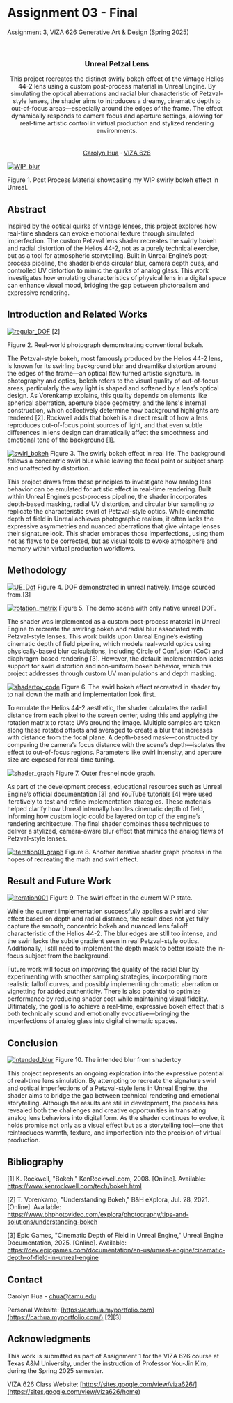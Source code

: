 # Assignment 03 - Final
<!-- Improved compatibility of back to top link: See: https://github.com/othneildrew/Best-README-Template/pull/73 -->
<a id="readme-top"></a>

<!-- PROJECT SHIELDS -->
<!--
*** I'm using markdown "reference style" links for readability.
*** Reference links are enclosed in brackets [ ] instead of parentheses ( ).
*** See the bottom of this document for the declaration of the reference variables
*** for contributors-url, forks-url, etc. This is an optional, concise syntax you may use.
*** https://www.markdownguide.org/basic-syntax/#reference-style-links
-->


Assignment 3, VIZA 626 Generative Art &amp; Design (Spring 2025)

<!-- PROJECT LOGO -->
<br />
<div align="center">
  </a>

  <h3 align="center">Unreal Petzal Lens</h3>

  <p align="center">
This project recreates the distinct swirly bokeh effect of the vintage Helios 44-2 lens using a custom post-process material in Unreal Engine. By simulating the optical aberrations and radial blur characteristic of Petzval-style lenses, the shader aims to introduces a dreamy, cinematic depth to out-of-focus areas—especially around the edges of the frame. The effect dynamically responds to camera focus and aperture settings, allowing for real-time artistic control in virtual production and stylized rendering environments.
    <br />
    <a  /> 
    <br />
    <br />
    <a href="https://carhua.myportfolio.com">Carolyn Hua</a>
    &middot;
    <a href="https://sites.google.com/view/viza626/home">VIZA 626</a>
  </p>
</div>

[![WIP_blur][images-fig1]](https://example.com)

Figure 1. Post Process Material showcasing my WIP swirly bokeh effect in Unreal. 

<!-- Abstract -->
## Abstract
Inspired by the optical quirks of vintage lenses, this project explores how real-time shaders can evoke emotional texture through simulated imperfection. The custom Petzval lens shader recreates the swirly bokeh and radial distortion of the Helios 44-2, not as a purely technical exercise, but as a tool for atmospheric storytelling. Built in Unreal Engine’s post-process pipeline, the shader blends circular blur, camera depth cues, and controlled UV distortion to mimic the quirks of analog glass. This work investigates how emulating characteristics of physical lens in a digital space can enhance visual mood, bridging the gap between photorealism and expressive rendering.

<!-- Introduction and Related Works -->
## Introduction and Related Works

[![regular_DOF][images-fig2]](https://example.com) [2]

Figure 2. Real-world photograph demonstrating conventional bokeh.

The Petzval-style bokeh, most famously produced by the Helios 44-2 lens, is known for its swirling background blur and dreamlike distortion around the edges of the frame—an optical flaw turned artistic signature. In photography and optics, bokeh refers to the visual quality of out-of-focus areas, particularly the way light is shaped and softened by a lens’s optical design. As Vorenkamp explains, this quality depends on elements like spherical aberration, aperture blade geometry, and the lens's internal construction, which collectively determine how background highlights are rendered [2]. Rockwell adds that bokeh is a direct result of how a lens reproduces out-of-focus point sources of light, and that even subtle differences in lens design can dramatically affect the smoothness and emotional tone of the background [1].

[![swirl_bokeh][images-fig3]](https://example.com)
Figure 3. The swirly bokeh effect in real life. The background follows a concentric swirl blur while leaving the focal point or subject sharp and unaffected by distortion. 

This project draws from these principles to investigate how analog lens behavior can be emulated for artistic effect in real-time rendering. Built within Unreal Engine’s post-process pipeline, the shader incorporates depth-based masking, radial UV distortion, and circular blur sampling to replicate the characteristic swirl of Petzval-style optics. While cinematic depth of field in Unreal achieves photographic realism, it often lacks the expressive asymmetries and nuanced aberrations that give vintage lenses their signature look. This shader embraces those imperfections, using them not as flaws to be corrected, but as visual tools to evoke atmosphere and memory within virtual production workflows. 


## Methodology

[![UE_Dof][images-fig4]](https://example.com)
Figure 4. DOF demonstrated in unreal natively. Image sourced from.[3]

[![rotation_matrix][images-fig5]](https://example.com)
Figure 5. The demo scene with only native unreal DOF.

The shader was implemented as a custom post-process material in Unreal Engine to recreate the swirling bokeh and radial blur associated with Petzval-style lenses. This work builds upon Unreal Engine’s existing cinematic depth of field pipeline, which models real-world optics using physically-based blur calculations, including Circle of Confusion (CoC) and diaphragm-based rendering [3]. However, the default implementation lacks support for swirl distortion and non-uniform bokeh behavior, which this project addresses through custom UV manipulations and depth masking.

[![shadertoy_code][images-fig6]](https://example.com)
Figure 6. The swirl bokeh effect recreated in shader toy to nail down the math and implementation look first.  

To emulate the Helios 44-2 aesthetic, the shader calculates the radial distance from each pixel to the screen center, using this and applying the rotation matrix to rotate UVs around the image. Multiple samples are taken along these rotated offsets and averaged to create a blur that increases with distance from the focal plane. A depth-based mask—constructed by comparing the camera’s focus distance with the scene’s depth—isolates the effect to out-of-focus regions. Parameters like swirl intensity, and aperture size are exposed for real-time tuning.

[![shader_graph][images-fig7]](https://example.com)
Figure 7. Outer fresnel node graph. 

As part of the development process, educational resources such as Unreal Engine’s official documentation [3] and YouTube tutorials [4] were used iteratively to test and refine implementation strategies. These materials helped clarify how Unreal internally handles cinematic depth of field, informing how custom logic could be layered on top of the engine’s rendering architecture. The final shader combines these techniques to deliver a stylized, camera-aware blur effect that mimics the analog flaws of Petzval-style lenses. 

[![iteration01_graph][images-fig8]](https://example.com)
Figure 8. Another iterative shader graph process in the hopes of recreating the math and swirl effect. 

## Result and Future Work

[![Iteration001][images-fig9]](https://example.com)
Figure 9. The swirl effect in the current WIP state.  

While the current implementation successfully applies a swirl and blur effect based on depth and radial distance, the result does not yet fully capture the smooth, concentric bokeh and nuanced lens falloff characteristic of the Helios 44-2. The blur edges are still too intense, and the swirl lacks the subtle gradient seen in real Petzval-style optics. Additionally, I still need to implement the depth mask to better isolate the in-focus subject from the background. 

Future work will focus on improving the quality of the radial blur by experimenting with smoother sampling strategies, incorporating more realistic falloff curves, and possibly implementing chromatic aberration or vignetting for added authenticity. There is also potential to optimize performance by reducing shader cost while maintaining visual fidelity. Ultimately, the goal is to achieve a real-time, expressive bokeh effect that is both technically sound and emotionally evocative—bringing the imperfections of analog glass into digital cinematic spaces.

## Conclusion

[![intended_blur][images-fig10]](https://example.com)
Figure 10. The intended blur from shadertoy 

This project represents an ongoing exploration into the expressive potential of real-time lens simulation. By attempting to recreate the signature swirl and optical imperfections of a Petzval-style lens in Unreal Engine, the shader aims to bridge the gap between technical rendering and emotional storytelling. Although the results are still in development, the process has revealed both the challenges and creative opportunities in translating analog lens behaviors into digital form. As the shader continues to evolve, it holds promise not only as a visual effect but as a storytelling tool—one that reintroduces warmth, texture, and imperfection into the precision of virtual production.

<!-- Bibliography -->
## Bibliography 
[1] K. Rockwell, "Bokeh," KenRockwell.com, 2008. [Online]. Available: https://www.kenrockwell.com/tech/bokeh.html

[2] T. Vorenkamp, "Understanding Bokeh," B&H eXplora, Jul. 28, 2021. [Online]. Available: https://www.bhphotovideo.com/explora/photography/tips-and-solutions/understanding-bokeh

[3] Epic Games, "Cinematic Depth of Field in Unreal Engine," Unreal Engine Documentation, 2025. [Online]. Available: https://dev.epicgames.com/documentation/en-us/unreal-engine/cinematic-depth-of-field-in-unreal-engine

<!-- CONTACT -->
## Contact

Carolyn Hua - chua@tamu.edu

Personal Website: [https://carhua.myportfolio.com](https://carhua.myportfolio.com/)
[2][3]




<!-- ACKNOWLEDGMENTS -->
## Acknowledgments

This work is submitted as part of Assignment 1 for the VIZA 626 course at Texas A&M University, under the instruction of Professor You-Jin Kim, during the Spring 2025 semester.

VIZA 626 Class Website: [https://sites.google.com/view/viza626/](https://sites.google.com/view/viza626/home)

<!-- MARKDOWN LINKS & IMAGES -->
<!-- https://www.markdownguide.org/basic-syntax/#reference-style-links -->
[contributors-shield]: https://img.shields.io/github/contributors/othneildrew/Best-README-Template.svg?style=for-the-badge
[contributors-url]: https://github.com/othneildrew/Best-README-Template/graphs/contributors
[forks-shield]: https://img.shields.io/github/forks/othneildrew/Best-README-Template.svg?style=for-the-badge
[forks-url]: https://github.com/othneildrew/Best-README-Template/network/members
[stars-shield]: https://img.shields.io/github/stars/othneildrew/Best-README-Template.svg?style=for-the-badge
[stars-url]: https://github.com/othneildrew/Best-README-Template/stargazers
[issues-shield]: https://img.shields.io/github/issues/othneildrew/Best-README-Template.svg?style=for-the-badge
[issues-url]: https://github.com/othneildrew/Best-README-Template/issues
[license-shield]: https://img.shields.io/github/license/othneildrew/Best-README-Template.svg?style=for-the-badge
[license-url]: https://github.com/othneildrew/Best-README-Template/blob/master/LICENSE.txt
[linkedin-shield]: https://img.shields.io/badge/-LinkedIn-black.svg?style=for-the-badge&logo=linkedin&colorB=555
[linkedin-url]: https://linkedin.com/in/othneildrew
[product-screenshot]: images/screenshot.png
[images-fig1]: Assignment03_pics/Iteration002.png
[images-fig2]: Assignment03_pics/real_bokeh.png
[images-fig3]: Assignment03_pics/swirl_bokeh.png
[images-fig4]: Assignment03_pics/UE_Dof.png
[images-fig5]: Assignment03_pics/rotation_matrix.png
[images-fig6]: Assignment03_pics/shadertoy_code.png
[images-fig7]: Assignment03_pics/shader_graph.png
[images-fig8]: Assignment03_pics/iteration01_graph.png
[images-fig9]: Assignment03_pics/Iteration001.png
[images-fig10]: Assignment03_pics/intended_blur.png

[Next.js]: https://img.shields.io/badge/next.js-000000?style=for-the-badge&logo=nextdotjs&logoColor=white
[Next-url]: https://nextjs.org/
[React.js]: https://img.shields.io/badge/React-20232A?style=for-the-badge&logo=react&logoColor=61DAFB
[React-url]: https://reactjs.org/
[Vue.js]: https://img.shields.io/badge/Vue.js-35495E?style=for-the-badge&logo=vuedotjs&logoColor=4FC08D
[Vue-url]: https://vuejs.org/
[Angular.io]: https://img.shields.io/badge/Angular-DD0031?style=for-the-badge&logo=angular&logoColor=white
[Angular-url]: https://angular.io/
[Svelte.dev]: https://img.shields.io/badge/Svelte-4A4A55?style=for-the-badge&logo=svelte&logoColor=FF3E00
[Svelte-url]: https://svelte.dev/
[Laravel.com]: https://img.shields.io/badge/Laravel-FF2D20?style=for-the-badge&logo=laravel&logoColor=white
[Laravel-url]: https://laravel.com
[Bootstrap.com]: https://img.shields.io/badge/Bootstrap-563D7C?style=for-the-badge&logo=bootstrap&logoColor=white
[Bootstrap-url]: https://getbootstrap.com
[JQuery.com]: https://img.shields.io/badge/jQuery-0769AD?style=for-the-badge&logo=jquery&logoColor=white
[JQuery-url]: https://jquery.com 
